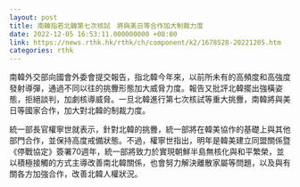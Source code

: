 ```yaml
---
layout: post
title: 南韓指若北韓第七次核試　將與美日等合作加大制裁力度
date: 2022-12-05 16:53:11.000000000 +08:00
link: https://news.rthk.hk/rthk/ch/component/k2/1678528-20221205.htm
categories: rthk
---
```


南韓外交部向國會外委會提交報告，指北韓今年來，以前所未有的高頻度和高強度發射導彈，通過不同以往的挑釁形態加大威脅力度。報告又批評北韓擺出強橫姿態，拒絕談判，加劇核導威脅。一旦北韓進行第七次核試等重大挑釁，南韓將與美日等國家合作，加大對北韓的制裁力度。

統一部長官權寧世就表示，針對北韓的挑釁，統一部將在韓美協作的基礎上與其他部門合作，並保持高度戒備狀態。不過，權寧世指出，明年是韓美建立同盟關係暨《停戰協定》簽署70週年，統一部將致力於實現朝鮮半島無核化與和平繁榮，並以積極接觸的方式主導改善南北韓關係，也會努力解決離散家屬等問題，以及與有關各方加強合作，改善北韓人權狀況。
